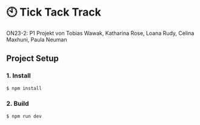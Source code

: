 # 🕙 Tick Tack Track

ON23-2: P1 Projekt von Tobias Wawak, Katharina Rose, Loana Rudy, Celina Maxhuni, Paula Neuman

## Project Setup

### 1. Install

```bash
$ npm install
```

### 2. Build

```bash
$ npm run dev
```
